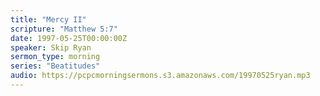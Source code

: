 ```yaml
---
title: "Mercy II"
scripture: "Matthew 5:7"
date: 1997-05-25T00:00:00Z
speaker: Skip Ryan
sermon_type: morning
series: "Beatitudes"
audio: https://pcpcmorningsermons.s3.amazonaws.com/19970525ryan.mp3 
---
```



